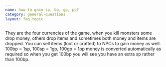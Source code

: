 ```yaml
---
name: how to gain sp, bp, gp, pp?
category: general-questions
layout: faq_topic
---
```

They are the four currencies of the game, when you kill monsters some drop money, others drop items and sometimes both money and items are dropped. You can sell items (loot or crafted) to NPCs to gain money as well. 100bp = 1sp, 100sp = 1gp, 100gp = 1pp money is converted automatically as required so when you get 100bp you will see you have an extra sp rather than 100bp.